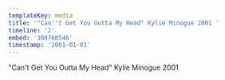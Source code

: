 ```yaml
---
templateKey: media
title: '"Can''t Get You Outta My Head" Kylie Minogue 2001 '
timeline: '2'
embed: '308768546'
timestamp: '2001-01-01'
---
```

"Can't Get You Outta My Head" Kylie Minogue 2001
